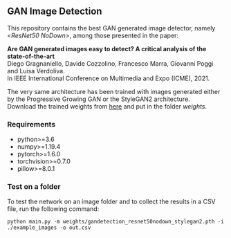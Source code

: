 ## GAN Image Detection
This repository contains the best GAN generated image detector, namely <*ResNet50 NoDown*>, among those presented in the paper:

**Are GAN generated images easy to detect? A critical analysis of the state-of-the-art**  
Diego Gragnaniello, Davide Cozzolino, Francesco Marra, Giovanni Poggi and Luisa Verdoliva.
<br />In IEEE International Conference on Multimedia and Expo (ICME), 2021.

The very same architecture has been trained with images generated either by the Progressive Growing GAN or the StyleGAN2 architecture.
<br />Download the trained weights from [here](http://www.grip.unina.it/download/GANdetection) and put in the folder *weights*.

### Requirements
- python>=3.6
- numpy>=1.19.4
- pytorch>=1.6.0
- torchvision>=0.7.0
- pillow>=8.0.1

### Test on a folder

To test the network on an image folder and to collect the results in a CSV file, run the following command:

```
python main.py -m weights/gandetection_resnet50nodown_stylegan2.pth -i ./example_images -o out.csv
```

